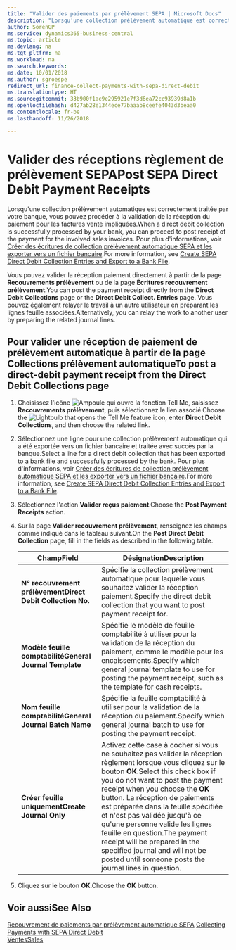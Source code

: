 ```yaml
---
title: "Valider des paiements par prélèvement SEPA | Microsoft Docs"
description: "Lorsqu'une collection prélèvement automatique est correctement traitée par votre banque, vous pouvez procéder à la validation de la réception du paiement pour les factures vente impliquées."
author: SorenGP
ms.service: dynamics365-business-central
ms.topic: article
ms.devlang: na
ms.tgt_pltfrm: na
ms.workload: na
ms.search.keywords: 
ms.date: 10/01/2018
ms.author: sgroespe
redirect_url: finance-collect-payments-with-sepa-direct-debit
ms.translationtype: HT
ms.sourcegitcommit: 33b900f1ac9e295921e7f3d6ea72cc93939d8a1b
ms.openlocfilehash: d427ab28e1344ece77baaab8ceefe4043d3beaa0
ms.contentlocale: fr-be
ms.lasthandoff: 11/26/2018

---
```

# <a name="post-sepa-direct-debit-payment-receipts"></a><span data-ttu-id="5ada0-103">Valider des réceptions règlement de prélèvement SEPA</span><span class="sxs-lookup"><span data-stu-id="5ada0-103">Post SEPA Direct Debit Payment Receipts</span></span>
<span data-ttu-id="5ada0-104">Lorsqu'une collection prélèvement automatique est correctement traitée par votre banque, vous pouvez procéder à la validation de la réception du paiement pour les factures vente impliquées.</span><span class="sxs-lookup"><span data-stu-id="5ada0-104">When a direct debit collection is successfully processed by your bank, you can proceed to post receipt of the payment for the involved sales invoices.</span></span> <span data-ttu-id="5ada0-105">Pour plus d'informations, voir [Créer des écritures de collection prélèvement automatique SEPA et les exporter vers un fichier bancaire](finance-how-create-sepa-direct-debit-collection-entries-export-bank-file.md).</span><span class="sxs-lookup"><span data-stu-id="5ada0-105">For more information, see [Create SEPA Direct Debit Collection Entries and Export to a Bank File](finance-how-create-sepa-direct-debit-collection-entries-export-bank-file.md).</span></span>  

<span data-ttu-id="5ada0-106">Vous pouvez valider la réception paiement directement à partir de la page **Recouvrements prélèvement** ou de la page **Écritures recouvrement prélèvement**.</span><span class="sxs-lookup"><span data-stu-id="5ada0-106">You can post the payment receipt directly from the **Direct Debit Collections** page or the **Direct Debit Collect. Entries** page.</span></span> <span data-ttu-id="5ada0-107">Vous pouvez également relayer le travail à un autre utilisateur en préparant les lignes feuille associées.</span><span class="sxs-lookup"><span data-stu-id="5ada0-107">Alternatively, you can relay the work to another user by preparing the related journal lines.</span></span>  

## <a name="to-post-a-direct-debit-payment-receipt-from-the-direct-debit-collections-page"></a><span data-ttu-id="5ada0-108">Pour valider une réception de paiement de prélèvement automatique à partir de la page Collections prélèvement automatique</span><span class="sxs-lookup"><span data-stu-id="5ada0-108">To post a direct-debit payment receipt from the Direct Debit Collections page</span></span>  
1. <span data-ttu-id="5ada0-109">Choisissez l'icône ![Ampoule qui ouvre la fonction Tell Me](media/ui-search/search_small.png "Dites-moi ce que vous voulez faire"), saisissez **Recouvrements prélèvement**, puis sélectionnez le lien associé.</span><span class="sxs-lookup"><span data-stu-id="5ada0-109">Choose the ![Lightbulb that opens the Tell Me feature](media/ui-search/search_small.png "Tell me what you want to do") icon, enter **Direct Debit Collections**, and then choose the related link.</span></span>  
2. <span data-ttu-id="5ada0-110">Sélectionnez une ligne pour une collection prélèvement automatique qui a été exportée vers un fichier bancaire et traitée avec succès par la banque.</span><span class="sxs-lookup"><span data-stu-id="5ada0-110">Select a line for a direct debit collection that has been exported to a bank file and successfully processed by the bank.</span></span> <span data-ttu-id="5ada0-111">Pour plus d'informations, voir [Créer des écritures de collection prélèvement automatique SEPA et les exporter vers un fichier bancaire](finance-how-create-sepa-direct-debit-collection-entries-export-bank-file.md).</span><span class="sxs-lookup"><span data-stu-id="5ada0-111">For more information, see [Create SEPA Direct Debit Collection Entries and Export to a Bank File](finance-how-create-sepa-direct-debit-collection-entries-export-bank-file.md).</span></span>  
3. <span data-ttu-id="5ada0-112">Sélectionnez l'action **Valider reçus paiement**.</span><span class="sxs-lookup"><span data-stu-id="5ada0-112">Choose the **Post Payment Receipts** action.</span></span>  
4. <span data-ttu-id="5ada0-113">Sur la page **Valider recouvrement prélèvement**, renseignez les champs comme indiqué dans le tableau suivant.</span><span class="sxs-lookup"><span data-stu-id="5ada0-113">On the **Post Direct Debit Collection** page, fill in the fields as described in the following table.</span></span>  

    |<span data-ttu-id="5ada0-114">Champ</span><span class="sxs-lookup"><span data-stu-id="5ada0-114">Field</span></span>|<span data-ttu-id="5ada0-115">Désignation</span><span class="sxs-lookup"><span data-stu-id="5ada0-115">Description</span></span>|  
    |---------------------------------|---------------------------------------|  
    |<span data-ttu-id="5ada0-116">**N° recouvrement prélèvement**</span><span class="sxs-lookup"><span data-stu-id="5ada0-116">**Direct Debit Collection No.**</span></span>|<span data-ttu-id="5ada0-117">Spécifie la collection prélèvement automatique pour laquelle vous souhaitez valider la réception paiement.</span><span class="sxs-lookup"><span data-stu-id="5ada0-117">Specify the direct debit collection that you want to post payment receipt for.</span></span>|  
    |<span data-ttu-id="5ada0-118">**Modèle feuille comptabilité**</span><span class="sxs-lookup"><span data-stu-id="5ada0-118">**General Journal Template**</span></span>|<span data-ttu-id="5ada0-119">Spécifie le modèle de feuille comptabilité à utiliser pour la validation de la réception du paiement, comme le modèle pour les encaissements.</span><span class="sxs-lookup"><span data-stu-id="5ada0-119">Specify which general journal template to use for posting the payment receipt, such as the template for cash receipts.</span></span>|  
    |<span data-ttu-id="5ada0-120">**Nom feuille comptabilité**</span><span class="sxs-lookup"><span data-stu-id="5ada0-120">**General Journal Batch Name**</span></span>|<span data-ttu-id="5ada0-121">Spécifie la feuille comptabilité à utiliser pour la validation de la réception du paiement.</span><span class="sxs-lookup"><span data-stu-id="5ada0-121">Specify which general journal batch to use for posting the payment receipt.</span></span>|  
    |<span data-ttu-id="5ada0-122">**Créer feuille uniquement**</span><span class="sxs-lookup"><span data-stu-id="5ada0-122">**Create Journal Only**</span></span>|<span data-ttu-id="5ada0-123">Activez cette case à cocher si vous ne souhaitez pas valider la réception règlement lorsque vous cliquez sur le bouton **OK**.</span><span class="sxs-lookup"><span data-stu-id="5ada0-123">Select this check box if you do not want to post the payment receipt when you choose the **OK** button.</span></span> <span data-ttu-id="5ada0-124">La réception de paiements est préparée dans la feuille spécifiée et n'est pas validée jusqu'à ce qu'une personne valide les lignes feuille en question.</span><span class="sxs-lookup"><span data-stu-id="5ada0-124">The payment receipt will be prepared in the specified journal and will not be posted until someone posts the journal lines in question.</span></span>|  

5. <span data-ttu-id="5ada0-125">Cliquez sur le bouton **OK**.</span><span class="sxs-lookup"><span data-stu-id="5ada0-125">Choose the **OK** button.</span></span>  

## <a name="see-also"></a><span data-ttu-id="5ada0-126">Voir aussi</span><span class="sxs-lookup"><span data-stu-id="5ada0-126">See Also</span></span>  
 <span data-ttu-id="5ada0-127">[Recouvrement de paiements par prélèvement automatique SEPA](finance-collect-payments-with-sepa-direct-debit.md) </span><span class="sxs-lookup"><span data-stu-id="5ada0-127">[Collecting Payments with SEPA Direct Debit](finance-collect-payments-with-sepa-direct-debit.md) </span></span>  
 [<span data-ttu-id="5ada0-128">Ventes</span><span class="sxs-lookup"><span data-stu-id="5ada0-128">Sales</span></span>](sales-manage-sales.md)

